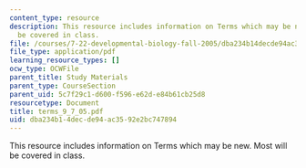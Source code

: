 ```yaml
---
content_type: resource
description: This resource includes information on Terms which may be new. Most will
  be covered in class.
file: /courses/7-22-developmental-biology-fall-2005/dba234b14decde94ac3592e2bc747894_terms_9_7_05.pdf
file_type: application/pdf
learning_resource_types: []
ocw_type: OCWFile
parent_title: Study Materials
parent_type: CourseSection
parent_uid: 5c7f29c1-d600-f596-e62d-e84b61cb25d8
resourcetype: Document
title: terms_9_7_05.pdf
uid: dba234b1-4dec-de94-ac35-92e2bc747894
---
```

This resource includes information on Terms which may be new. Most will be covered in class.

